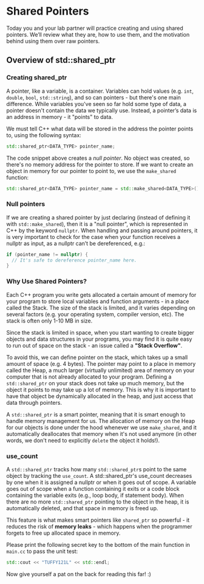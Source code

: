 # Shared Pointers
Today you and your lab partner will practice creating and using shared pointers. We’ll review what they are, how to use them, and the motivation behind using them over raw pointers.

## Overview of std::shared_ptr

### Creating shared_ptr
A pointer, like a variable, is a container. Variables can hold values (e.g. `int`, `double`, `bool`, `std::string`), and so can pointers - but there's one main difference. While variables you've seen so far hold some type of data, a pointer doesn't contain the data we typically use.  Instead, a pointer’s data is an address in memory - it "points" to data.

We must tell C++ what data will be stored in the address the pointer points to, using the following syntax:

```cpp
std::shared_ptr<DATA_TYPE> pointer_name;
```

The code snippet above creates a *null pointer*. No object was created, so there's no memory address for the pointer to store. If we want to create an object in memory for our pointer to point to, we use the `make_shared` function:
```cpp
std::shared_ptr<DATA_TYPE> pointer_name = std::make_shared<DATA_TYPE>();
```

### Null pointers
If we are creating a shared pointer by just declaring (instead of defining it with `std::make_shared`), then it is a "null pointer", which is represented in C++ by the keyword `nullptr`. When handling and passing around pointers, it is very important to check for the case when your function receives a nullptr as input, as a nullptr can’t be dereferenced, e.g.:
```cpp
if (pointer_name != nullptr) {
  // It's safe to dereference pointer_name here.
}
```

### Why Use Shared Pointers?
Each C++ program you write gets allocated a certain amount of memory for your program to store local variables and function arguments - in a place called the Stack. The size of the stack is limited, and it varies depending on several factors (e.g. your operating system, compiler version, etc). The stack is often only 1-10 MB in size.

Since the stack is limited in space, when you start wanting to create bigger objects and data structures in your programs, you may find it is quite easy to run out of space on the stack - an issue called a **"Stack
Overflow"**. 

To avoid this, we can define pointer on the stack, which takes up a small amount of space (e.g. 4 bytes). The pointer may point to a place in memory called the Heap, a much larger (virtually unlimited) area of memory on your computer that is not already allocated to your program. Defining a `std::shared_ptr` on your stack does not take up much memory, but the object it points to may take up a lot of memory. This is why it is important to have that object be dynamically allocated in the heap, and just access that data through pointers.

A `std::shared_ptr` is a smart pointer, meaning that it is smart enough to handle memory management for us. The allocation of memory on the Heap for our objects is done under the hood whenever we use `make_shared`, and it automatically deallocates that memory when it's not used anymore (in other words, we don't need to explicitly `delete` the object it holds!). 

### use_count
A `std::shared_ptr` tracks how many `std::shared_ptr`s point to the same object by tracking the `use_count`. A std::shared_ptr's use_count decreases by one when it is assigned a nullptr or when it goes out of scope. A variable goes out of scope when a function containing it exits or a code block containing the variable exits (e.g., loop body, if statement body). When there are no  more `std::shared_ptr` pointing to the object in the heap, it is automatically deleted, and that space in memory is freed up.

This feature is what makes smart pointers like `shared_ptr` so powerful - it reduces the risk of **memory leaks** - which happens when the programmer forgets to free up allocated space in memory.

Please print the following secret key to the bottom of the main function in `main.cc` to pass the unit test: 
```cpp
std::cout << "TUFFY121L" << std::endl;
```
Now give yourself a pat on the back for reading this far! :)
